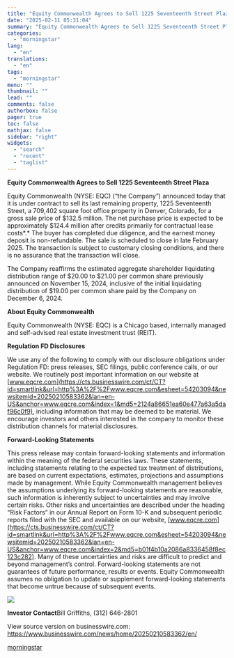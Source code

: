```yaml
---
title: "Equity Commonwealth Agrees to Sell 1225 Seventeenth Street Plaza"
date: "2025-02-11 05:31:04"
summary: "Equity Commonwealth Agrees to Sell 1225 Seventeenth Street Plaza Equity Commonwealth (NYSE: EQC) (“the Company”) announced today that it is under contract to sell its last remaining property, 1225 Seventeenth Street, a 709,402 square foot office property in Denver, Colorado, for a gross sale price of $132.5 million. The net..."
categories:
  - "morningstar"
lang:
  - "en"
translations:
  - "en"
tags:
  - "morningstar"
menu: ""
thumbnail: ""
lead: ""
comments: false
authorbox: false
pager: true
toc: false
mathjax: false
sidebar: "right"
widgets:
  - "search"
  - "recent"
  - "taglist"
---
```


**Equity Commonwealth Agrees to Sell 1225 Seventeenth Street Plaza**

Equity Commonwealth (NYSE: EQC) (“the Company”) announced today that it is under contract to sell its last remaining property, 1225 Seventeenth Street, a 709,402 square foot office property in Denver, Colorado, for a gross sale price of $132.5 million. The net purchase price is expected to be approximately $124.4 million after credits primarily for contractual lease costs*.* The buyer has completed due diligence, and the earnest money deposit is non-refundable. The sale is scheduled to close in late February 2025. The transaction is subject to customary closing conditions, and there is no assurance that the transaction will close.

The Company reaffirms the estimated aggregate shareholder liquidating distribution range of $20.00 to $21.00 per common share previously announced on November 15, 2024, inclusive of the initial liquidating distribution of $19.00 per common share paid by the Company on December 6, 2024.

**About Equity Commonwealth**

Equity Commonwealth (NYSE: EQC) is a Chicago based, internally managed and self-advised real estate investment trust (REIT).

**Regulation FD Disclosures**

We use any of the following to comply with our disclosure obligations under Regulation FD: press releases, SEC filings, public conference calls, or our website. We routinely post important information on our website at [www.eqcre.com](https://cts.businesswire.com/ct/CT?id=smartlink&url=http%3A%2F%2Fwww.eqcre.com&esheet=54203094&newsitemid=20250210583362&lan=en-US&anchor=www.eqcre.com&index=1&md5=2124a86651ea60e477a63a5daf96c0f9), including information that may be deemed to be material. We encourage investors and others interested in the company to monitor these distribution channels for material disclosures.

**Forward-Looking Statements**

This press release may contain forward-looking statements and information within the meaning of the federal securities laws. These statements, including statements relating to the expected tax treatment of distributions, are based on current expectations, estimates, projections and assumptions made by management. While Equity Commonwealth management believes the assumptions underlying its forward-looking statements are reasonable, such information is inherently subject to uncertainties and may involve certain risks. Other risks and uncertainties are described under the heading “Risk Factors” in our Annual Report on Form 10-K and subsequent periodic reports filed with the SEC and available on our website, [www.eqcre.com](https://cts.businesswire.com/ct/CT?id=smartlink&url=http%3A%2F%2Fwww.eqcre.com&esheet=54203094&newsitemid=20250210583362&lan=en-US&anchor=www.eqcre.com&index=2&md5=b01f4b10a2086a8336458f8ec123c282). Many of these uncertainties and risks are difficult to predict and beyond management’s control. Forward-looking statements are not guarantees of future performance, results or events. Equity Commonwealth assumes no obligation to update or supplement forward-looking statements that become untrue because of subsequent events.

 ![](https://cts.businesswire.com/ct/CT?id=bwnews&sty=20250210583362r1&sid=mstr3&distro=nx&lang=en)

**Investor Contact**Bill Griffiths, (312) 646-2801

View source version on businesswire.com: <https://www.businesswire.com/news/home/20250210583362/en/>

[morningstar](https://www.morningstar.com/news/business-wire/20250210583362/equity-commonwealth-agrees-to-sell-1225-seventeenth-street-plaza)
